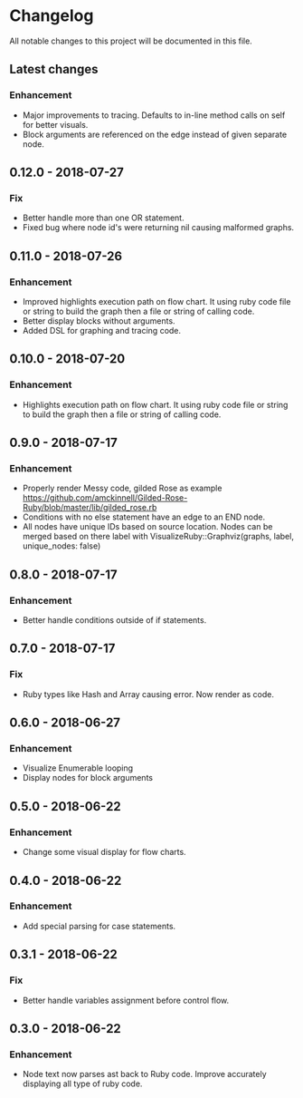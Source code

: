 # Changelog
All notable changes to this project will be documented in this file.

## Latest changes
### Enhancement
- Major improvements to tracing. Defaults to in-line method calls on self for better visuals.
- Block arguments are referenced on the edge instead of given separate node.

## 0.12.0 - 2018-07-27
### Fix
* Better handle more than one OR statement.
* Fixed bug where node id's were returning nil causing malformed graphs.

## 0.11.0 - 2018-07-26
### Enhancement
* Improved highlights execution path on flow chart. It using ruby code file or string to build the graph then a file or string of calling code.
* Better display blocks without arguments.
* Added DSL for graphing and tracing code.

## 0.10.0 - 2018-07-20
### Enhancement
* Highlights execution path on flow chart. It using ruby code file or string to build the graph then a file or string of calling code.

## 0.9.0 - 2018-07-17
### Enhancement
* Properly render Messy code, gilded Rose as example https://github.com/amckinnell/Gilded-Rose-Ruby/blob/master/lib/gilded_rose.rb
* Conditions with no else statement have an edge to an END node.
* All nodes have unique IDs based on source location. 
Nodes can be merged based on there label with VisualizeRuby::Graphviz(graphs, label, unique_nodes: false)

## 0.8.0 - 2018-07-17
### Enhancement
* Better handle conditions outside of if statements.

## 0.7.0 - 2018-07-17
### Fix
* Ruby types like Hash and Array causing error. Now render as code.

## 0.6.0 - 2018-06-27
### Enhancement
* Visualize Enumerable looping
* Display nodes for block arguments

## 0.5.0 - 2018-06-22
### Enhancement
* Change some visual display for flow charts.

## 0.4.0 - 2018-06-22

### Enhancement
* Add special parsing for case statements.

## 0.3.1 - 2018-06-22

### Fix
* Better handle variables assignment before control flow. 

## 0.3.0 - 2018-06-22

### Enhancement
* Node text now parses ast back to Ruby code. Improve accurately displaying all type of ruby code.
